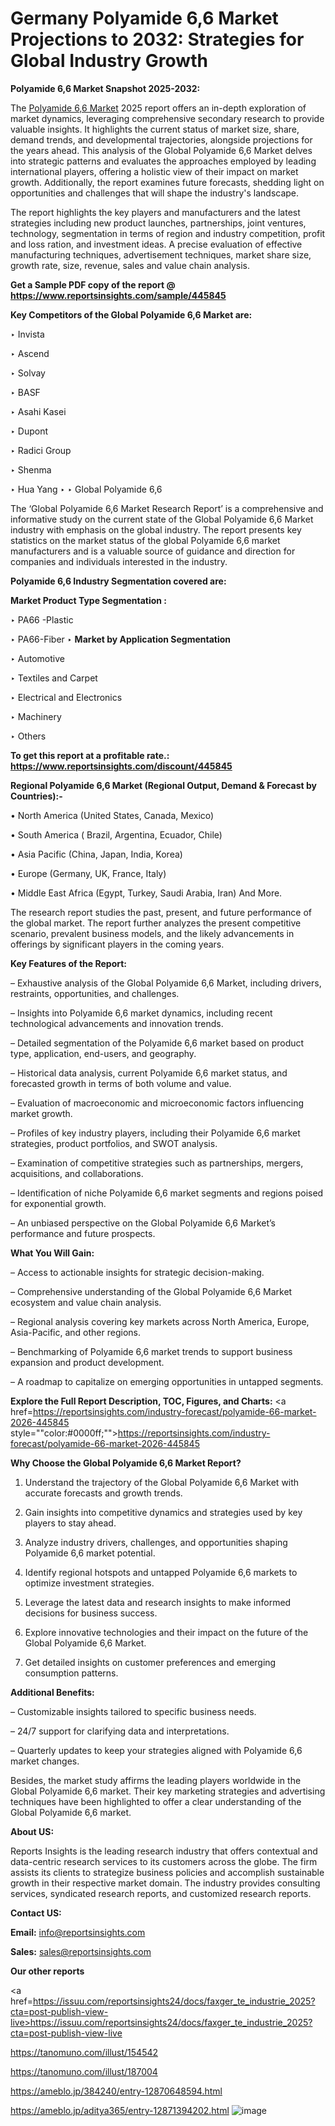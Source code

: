 # Germany Polyamide 6,6 Market Projections to 2032: Strategies for Global Industry Growth

<strong>Polyamide 6,6 Market Snapshot 2025-2032:</strong>

The <a href=https://www.reportsinsights.com/sample/445845>Polyamide 6,6 Market</a> 2025 report offers an in-depth exploration of market dynamics, leveraging comprehensive secondary research to provide valuable insights. It highlights the current status of market size, share, demand trends, and developmental trajectories, alongside projections for the years ahead. This analysis of the Global Polyamide 6,6 Market delves into strategic patterns and evaluates the approaches employed by leading international players, offering a holistic view of their impact on market growth. Additionally, the report examines future forecasts, shedding light on opportunities and challenges that will shape the industry's landscape.

The report highlights the key players and manufacturers and the latest strategies including new product launches, partnerships, joint ventures, technology, segmentation in terms of region and industry competition, profit and loss ration, and investment ideas. A precise evaluation of effective manufacturing techniques, advertisement techniques, market share size, growth rate, size, revenue, sales and value chain analysis.

<strong>Get a Sample PDF copy of the report @ <a href=https://www.reportsinsights.com/sample/445845 style=color:#0000ff;>https://www.reportsinsights.com/sample/445845</a></strong>

<strong>Key Competitors of the Global Polyamide 6,6 Market are:</strong>

‣ Invista

‣ Ascend

‣ Solvay

‣ BASF

‣ Asahi Kasei

‣ Dupont

‣ Radici Group

‣ Shenma

‣ Hua Yang
‣ 
‣ Global Polyamide 6,6

The ‘Global Polyamide 6,6 Market Research Report’ is a comprehensive and informative study on the current state of the Global Polyamide 6,6 Market industry with emphasis on the global industry. The report presents key statistics on the market status of the global Polyamide 6,6 market manufacturers and is a valuable source of guidance and direction for companies and individuals interested in the industry.

<strong>Polyamide 6,6 Industry Segmentation covered are:</strong>

<strong>Market Product Type Segmentation :</strong>

‣ PA66 -Plastic

‣ PA66-Fiber
‣ 
<strong>Market by Application Segmentation</strong>

‣ Automotive

‣ Textiles and Carpet

‣ Electrical and Electronics

‣ Machinery

‣ Others

<strong>To get this report at a profitable rate.: <a href=https://www.reportsinsights.com/discount/445845 style=color:#0000ff;>https://www.reportsinsights.com/discount/445845</a></strong>

<strong>Regional Polyamide 6,6 Market (Regional Output, Demand &amp; Forecast by Countries):-</strong>

• North America (United States, Canada, Mexico)

• South America ( Brazil, Argentina, Ecuador, Chile)

• Asia Pacific (China, Japan, India, Korea)

• Europe (Germany, UK, France, Italy)

• Middle East Africa (Egypt, Turkey, Saudi Arabia, Iran) And More.

The research report studies the past, present, and future performance of the global market. The report further analyzes the present competitive scenario, prevalent business models, and the likely advancements in offerings by significant players in the coming years.

<strong>Key Features of the Report:</strong>

– Exhaustive analysis of the Global Polyamide 6,6 Market, including drivers, restraints, opportunities, and challenges.

– Insights into Polyamide 6,6 market dynamics, including recent technological advancements and innovation trends.

– Detailed segmentation of the Polyamide 6,6 market based on product type, application, end-users, and geography.

– Historical data analysis, current Polyamide 6,6 market status, and forecasted growth in terms of both volume and value.

– Evaluation of macroeconomic and microeconomic factors influencing market growth.

– Profiles of key industry players, including their Polyamide 6,6 market strategies, product portfolios, and SWOT analysis.

– Examination of competitive strategies such as partnerships, mergers, acquisitions, and collaborations.

– Identification of niche Polyamide 6,6 market segments and regions poised for exponential growth.

– An unbiased perspective on the Global Polyamide 6,6 Market’s performance and future prospects.

<strong>What You Will Gain:</strong>

– Access to actionable insights for strategic decision-making.

– Comprehensive understanding of the Global Polyamide 6,6 Market ecosystem and value chain analysis.

– Regional analysis covering key markets across North America, Europe, Asia-Pacific, and other regions.

– Benchmarking of Polyamide 6,6 market trends to support business expansion and product development.

– A roadmap to capitalize on emerging opportunities in untapped segments.

<strong>Explore the Full Report Description, TOC, Figures, and Charts:</strong>
<a href=https://reportsinsights.com/industry-forecast/polyamide-66-market-2026-445845 style=""color:#0000ff;"">https://reportsinsights.com/industry-forecast/polyamide-66-market-2026-445845</a>

<strong>Why Choose the Global Polyamide 6,6 Market Report?</strong>

1. Understand the trajectory of the Global Polyamide 6,6 Market with accurate forecasts and growth trends.

2. Gain insights into competitive dynamics and strategies used by key players to stay ahead.

3. Analyze industry drivers, challenges, and opportunities shaping Polyamide 6,6 market potential.

4. Identify regional hotspots and untapped Polyamide 6,6 markets to optimize investment strategies.

5. Leverage the latest data and research insights to make informed decisions for business success.

6. Explore innovative technologies and their impact on the future of the Global Polyamide 6,6 Market.

7. Get detailed insights on customer preferences and emerging consumption patterns.

<strong>Additional Benefits:</strong>

– Customizable insights tailored to specific business needs.

– 24/7 support for clarifying data and interpretations.

– Quarterly updates to keep your strategies aligned with Polyamide 6,6 market changes.

Besides, the market study affirms the leading players worldwide in the Global Polyamide 6,6 market. Their key marketing strategies and advertising techniques have been highlighted to offer a clear understanding of the Global Polyamide 6,6 market.

<strong><strong>About US</strong>:</strong>

Reports Insights is the leading research industry that offers contextual and data-centric research services to its customers across the globe. The firm assists its clients to strategize business policies and accomplish sustainable growth in their respective market domain. The industry provides consulting services, syndicated research reports, and customized research reports.

<strong>Contact US:</strong>

<p class=><b>Email:</b> <a href=mailto:info@reportsinsights.com>info@reportsinsights.com</a></p>
<p class=><b>Sales:</b> <a href=mailto:sales@reportsinsights.com>sales@reportsinsights.com</a></p>

<strong>Our other reports</strong>

<a href=https://issuu.com/reportsinsights24/docs/faxger_te_industrie_2025?cta=post-publish-view-live>https://issuu.com/reportsinsights24/docs/faxger_te_industrie_2025?cta=post-publish-view-live</a>

<a href=https://tanomuno.com/illust/154542>https://tanomuno.com/illust/154542</a>

<a href=https://tanomuno.com/illust/187004>https://tanomuno.com/illust/187004</a>

<a href=https://ameblo.jp/384240/entry-12870648594.html>https://ameblo.jp/384240/entry-12870648594.html</a>

<a href=https://ameblo.jp/aditya365/entry-12871394202.html>https://ameblo.jp/aditya365/entry-12871394202.html</a>
![image](https://github.com/user-attachments/assets/e4ee79a4-b42b-4784-8226-77c6fa753c3b)
